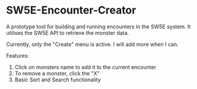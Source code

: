 # SW5E-Encounter-Creator
A prototype tool for building and running encounters in the SW5E system. It utilises the SW5E API to retrieve the monster data. 

Currently, only the "Create" menu is active. I will add more when I can. 

Features:
1. Click on monsters name to add it to the current encounter
2. To remove a monster, click the "X"
3. Basic Sort and Search functionality

